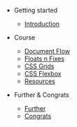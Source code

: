 - Getting started

  - [Introduction](introduction.md)

- Course

  - [Document Flow](docFlow.md)
  - [Floats n Fixes](floatsNfixes.md)
  - [CSS Grids](grid.md)
  - [CSS Flexbox](flex.md)
  - [Resources](resources.md)

- Further & Congrats
  - [Further](further.md)
  - [Congrats](congrats.md)
